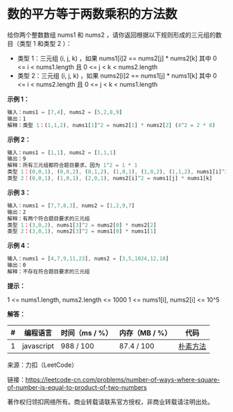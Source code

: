 # 数的平方等于两数乘积的方法数

给你两个整数数组 nums1 和 nums2 ，请你返回根据以下规则形成的三元组的数目（类型 1 和类型 2 ）：

- 类型 1：三元组 (i, j, k) ，如果 nums1[i]2 == nums2[j] * nums2[k] 其中 0 <= i < nums1.length 且 0 <= j < k < nums2.length
- 类型 2：三元组 (i, j, k) ，如果 nums2[i]2 == nums1[j] * nums1[k] 其中 0 <= i < nums2.length 且 0 <= j < k < nums1.length

**示例 1：**

``` javascript
输入：nums1 = [7,4], nums2 = [5,2,8,9]
输出：1
解释：类型 1：(1,1,2), nums1[1]^2 = nums2[1] * nums2[2] (4^2 = 2 * 8)
```

**示例 2：**

``` javascript
输入：nums1 = [1,1], nums2 = [1,1,1]
输出：9
解释：所有三元组都符合题目要求，因为 1^2 = 1 * 1
类型 1：(0,0,1), (0,0,2), (0,1,2), (1,0,1), (1,0,2), (1,1,2), nums1[i]^2 = nums2[j] * nums2[k]
类型 2：(0,0,1), (1,0,1), (2,0,1), nums2[i]^2 = nums1[j] * nums1[k]
```

**示例 3：**

``` javascript
输入：nums1 = [7,7,8,3], nums2 = [1,2,9,7]
输出：2
解释：有两个符合题目要求的三元组
类型 1：(3,0,2), nums1[3]^2 = nums2[0] * nums2[2]
类型 2：(3,0,1), nums2[3]^2 = nums1[0] * nums1[1]
```

**示例 4：**

``` javascript
输入：nums1 = [4,7,9,11,23], nums2 = [3,5,1024,12,18]
输出：0
解释：不存在符合题目要求的三元组
```

**提示：**

1 <= nums1.length, nums2.length <= 1000
1 <= nums1[i], nums2[i] <= 10^5

**解答：**

**#**|**编程语言**|**时间（ms / %）**|**内存（MB / %）**|**代码**
--|--|--|--|--
1|javascript|988 / 100|87.4 / 100|[朴素方法](./javascript/ac_v1.js)

来源：力扣（LeetCode）

链接：https://leetcode-cn.com/problems/number-of-ways-where-square-of-number-is-equal-to-product-of-two-numbers

著作权归领扣网络所有。商业转载请联系官方授权，非商业转载请注明出处。
